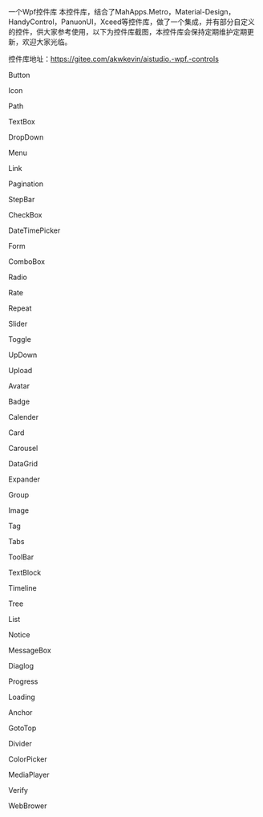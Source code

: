一个Wpf控件库
本控件库，结合了MahApps.Metro，Material-Design，HandyControl，PanuonUI，Xceed等控件库，做了一个集成，并有部分自定义的控件，供大家参考使用，以下为控件库截图，本控件库会保持定期维护定期更新，欢迎大家光临。

控件库地址：https://gitee.com/akwkevin/aistudio.-wpf.-controls

Button


Icon


Path


TextBox


DropDown


Menu


Link 

Pagination


StepBar


CheckBox


DateTimePicker


Form


ComboBox


Radio


Rate


Repeat


Slider


Toggle


UpDown


Upload


Avatar


Badge


Calender


Card


Carousel


DataGrid


Expander


Group


Image


Tag


Tabs


ToolBar


TextBlock


Timeline


Tree


List


Notice


MessageBox


Diaglog


Progress


Loading


Anchor


GotoTop


Divider


ColorPicker


MediaPlayer


Verify


WebBrower

